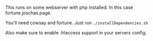 This runs on some webserver with php installed. In this case fortune.joschas.page.

You'll need cowsay and fortune. Just run `./installDependencies.sh`

Also make sure to enable .htaccess support in your servers config.
